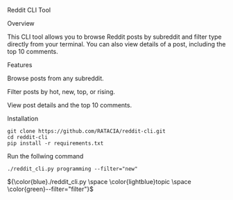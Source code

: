 Reddit CLI Tool

Overview

This CLI tool allows you to browse Reddit posts by subreddit and filter type directly from your terminal. You can also view details of a post, including the top 10 comments.

Features

Browse posts from any subreddit.

Filter posts by hot, new, top, or rising.

View post details and the top 10 comments.

Installation

```
git clone https://github.com/RATACIA/reddit-cli.git
cd reddit-cli
pip install -r requirements.txt
```

Run the follwing command

```
./reddit_cli.py programming --filter="new"
```


${\color{blue}./reddit_cli.py \space \color{lightblue}topic \space \color{green}--filter="filter"}$


